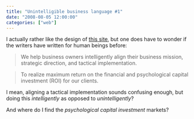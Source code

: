 ```yaml
---
title: "Unintelligible business language #1"
date: "2008-08-05 12:00:00"
categories: ["web"]
---
```



I actually rather like the design of [this site](https://www.optimasgroup.com/), but one does have to wonder if the writers have written for human beings before:

> We help business owners intelligently align their business mission, strategic direction, and tactical implementation.

> To realize maximum return on the financial and psychological capital investment (ROI) for our clients.

I mean, aligning a tactical implementation sounds confusing enough, but doing this _intelligently_ as opposed to _unintelligently_?

And where do I find the _psychological capital investment_ markets?
